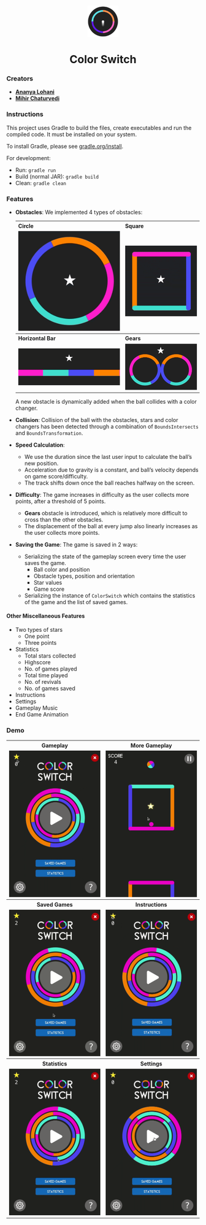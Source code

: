 <div align="center">
  <img src="images/logo.png" width="80">
  <h1>Color Switch</h1>
</div>

### Creators

- **[Ananya Lohani](https://ananyalohani.me/)**
- **[Mihir Chaturvedi](https://mihir.ch/)**

### Instructions

This project uses Gradle to build the files, create executables and run the compiled code. It must be installed on your system.

To install Gradle, please see [gradle.org/install](https://gradle.org/install/).

For development:

- Run: `gradle run`
- Build (normal JAR): `gradle build`
- Clean: `gradle clean`

### Features

- **Obstacles**:
  We implemented 4 types of obstacles:
  <table>
    <tr>
      <th>Circle</th>
      <th>Square</th>
    </tr>
    <tr>
      <td> <img src ="images/circle.gif">
      <td> <img src ="images/square.gif">
    </tr>
    <tr>
      <th>Horizontal Bar</th>
      <th>Gears</th>
    </tr>
    <tr>
      <td> <img src ="images/bar.gif">
      <td> <img src ="images/gears.gif">
    </tr>
  </table>

  A new obstacle is dynamically added when the ball collides with a color changer.

- **Collision**: Collision of the ball with the obstacles, stars and color changers has been detected through a combination of `BoundsIntersects` and `BoundsTransformation`.

- **Speed Calculation**:

  - We use the duration since the last user input to calculate the ball’s new position.
  - Acceleration due to gravity is a constant, and ball’s velocity depends on game score/difficulty.
  - The track shifts down once the ball reaches halfway on the screen.

- **Difficulty**:
  The game increases in difficulty as the user collects more points, after a threshold of 5 points.

  - **Gears** obstacle is introduced, which is relatively more difficult to cross than the other obstacles.
  - The displacement of the ball at every jump also linearly increases as the user collects more points.

- **Saving the Game**: The game is saved in 2 ways:
  - Serializing the state of the gameplay screen every time the user saves the game.
    - Ball color and position
    - Obstacle types, position and orientation
    - Star values
    - Game score
  - Serializing the instance of `ColorSwitch` which contains the statistics of the game and the list of saved games.

#### Other Miscellaneous Features

- Two types of stars
  - One point
  - Three points
- Statistics
  - Total stars collected
  - Highscore
  - No. of games played
  - Total time played
  - No. of revivals
  - No. of games saved
- Instructions
- Settings
- Gameplay Music
- End Game Animation

### Demo

<table>
  <tr>
    <th width="50%">Gameplay</th>
    <th width="50%">More Gameplay</th>
  </tr>
  <tr>
    <td> <img src ="images/gameplay.gif">
    <td> <img src ="images/more_gameplay.gif">
  </tr>
  <tr>
    <th width="50%">Saved Games</th>
    <th width="50%">Instructions</th>
  </tr>
  <tr>
    <td> <img src ="images/saved_games.gif">
    <td> <img src ="images/instructions.gif">
  </tr>
    <tr>
    <th width="50%">Statistics</th>
    <th width="50%">Settings</th>
  </tr>
  <tr>
    <td> <img src ="images/statistics.gif">
    <td> <img src ="images/settings.gif">
  </tr>
</table>
